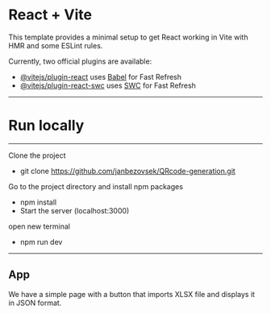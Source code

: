 # React + Vite

This template provides a minimal setup to get React working in Vite with HMR and some ESLint rules.

Currently, two official plugins are available:

- [@vitejs/plugin-react](https://github.com/vitejs/vite-plugin-react/blob/main/packages/plugin-react/README.md) uses [Babel](https://babeljs.io/) for Fast Refresh
- [@vitejs/plugin-react-swc](https://github.com/vitejs/vite-plugin-react-swc) uses [SWC](https://swc.rs/) for Fast Refresh

---


# Run locally

---


Clone the project

- git clone https://github.com/janbezovsek/QRcode-generation.git


Go to the project directory and install npm packages

- npm install
- Start the server (localhost:3000)

open new terminal
- npm run dev

---

## App


We have a simple page with a button that imports XLSX file and displays it in JSON format.



